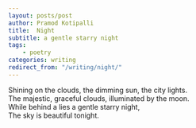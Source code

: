 ```yaml
---
layout: posts/post
author: Pramod Kotipalli
title:  Night
subtitle: a gentle starry night
tags:
    - poetry
categories: writing
redirect_from: "/writing/night/"
---
```


Shining on the clouds, the dimming sun, the city lights.  
The majestic, graceful clouds, illuminated by the moon.  
While behind a lies a gentle starry night,  
The sky is beautiful tonight.  
